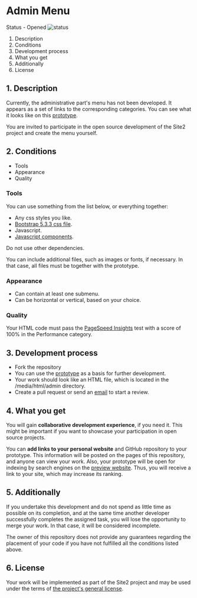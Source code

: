 # Admin Menu

Status - Opened ![status](https://placehold.co/15x15/26a269/26a269.png)

1. Description
2. Conditions
3. Development process
4. What you get
5. Additionally
6. License

## 1. Description

Currently, the administrative part's menu has not been developed. It appears as a set of links to the corresponding categories. You can see what it looks like on this [prototype](https://site2.romanenko-studio.dev/media/html/admin/menu.html).

You are invited to participate in the open source development of the Site2 project and create the menu yourself.

## 2. Conditions

- Tools
- Appearance
- Quality

### Tools

You can use something from the list below, or everything together:

- Any css styles you like.
- [Bootstrap 5.3.3 css file](./../public/http/media/css/bootstrap-5.3.3-dist/css/bootstrap.min.css).
- Javascript.
- [Javascript components](./../public/http/media/js/modules/components/).

Do not use other dependencies.

You can include additional files, such as images or fonts, if necessary. In that case, all files must be together with the prototype.

### Appearance

- Can contain at least one submenu.
- Can be horizontal or vertical, based on your choice.

### Quality

Your HTML code must pass the [PageSpeed Insights](https://pagespeed.web.dev/) test with a score of 100% in the Performance category.

## 3. Development process

- Fork the repository
- You can use the [prototype](./../public/http/media/html/admin/menu.html) as a basis for further development.
- Your work should look like an HTML file, which is located in the /media/html/admin directory.
- Create a pull request or send an [email](mailto:pomahehko.c@gmail.com) to start a review.

## 4. What you get

You will gain **collaborative development experience**, if you need it. This might be important if you want to showcase your participation in open source projects.

You can **add links to your personal website** and GitHub repository to your prototype. This information will be posted on the pages of this repository, and anyone can view your work. Also, your prototype will be open for indexing by search engines on the [preview website](https://site2.romanenko-studio.dev/en). Thus, you will receive a link to your site, which may increase its ranking.

## 5. Additionally

If you undertake this development and do not spend as little time as possible on its completion, and at the same time another developer successfully completes the assigned task, you will lose the opportunity to merge your work. In that case, it will be considered incomplete.

The owner of this repository does not provide any guarantees regarding the placement of your code if you have not fulfilled all the conditions listed above.

## 6. License

Your work will be implemented as part of the Site2 project and may be used under the terms of [the project's general license](./../LICENSE.md).
